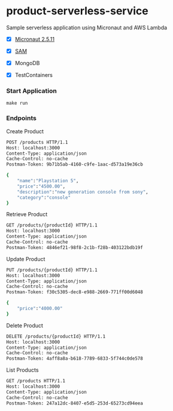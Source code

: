 # product-serverless-service
Sample serverless application using Micronaut and AWS Lambda

- [x] [Micronaut 2.5.11](https://micronaut.io/)
- [x] [SAM](https://aws.amazon.com/pt/serverless/sam/) 
- [x] MongoDB
- [x] TestContainers


### Start Application

```console
make run
```

### Endpoints

Create Product
```bash
POST /products HTTP/1.1
Host: localhost:3000
Content-Type: application/json
Cache-Control: no-cache
Postman-Token: 9b71b5ab-4160-c9fe-1aac-d573a19e36cb

{
    "name":"Playstation 5",
    "price":"4500.00",
    "description":"new generation console from sony",
    "category":"console"
}
```

Retrieve Product
```bash
GET /products/{productId} HTTP/1.1
Host: localhost:3000
Content-Type: application/json
Cache-Control: no-cache
Postman-Token: 4846ef21-98f8-2c1b-f28b-403122bdb19f
```

Update Product
```bash
PUT /products/{productId} HTTP/1.1
Host: localhost:3000
Content-Type: application/json
Cache-Control: no-cache
Postman-Token: f30c5305-dec8-e988-2669-771ff00d6048

{
    "price":"4000.00"
}
```

Delete Product
```bash
DELETE /products/{productId} HTTP/1.1
Host: localhost:3000
Content-Type: application/json
Cache-Control: no-cache
Postman-Token: 4aff8a8a-b618-7789-6833-5f744c0de578
```

List Products
```bash
GET /products HTTP/1.1
Host: localhost:3000
Content-Type: application/json
Cache-Control: no-cache
Postman-Token: 247a12dc-8407-e5d5-253d-65273cd94eea
```

